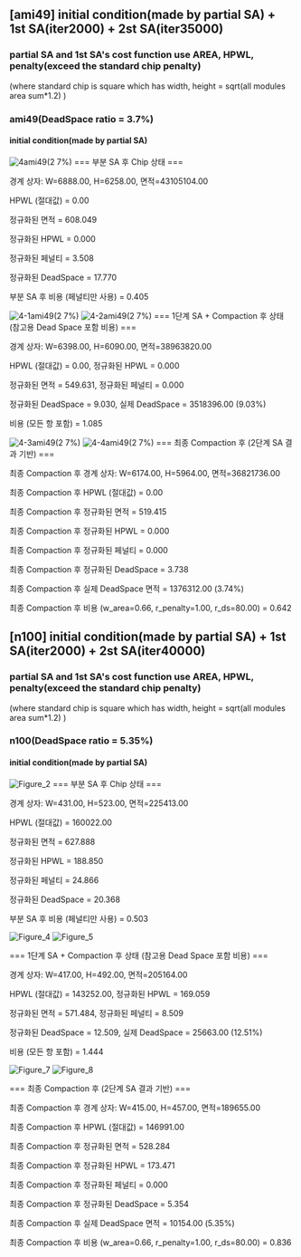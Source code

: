 ## [ami49] initial condition(made by partial SA) + 1st SA(iter2000) + 2st SA(iter35000)
### partial SA and 1st SA's cost function use AREA, HPWL, penalty(exceed the standard chip penalty)

(where standard chip is square which has width, height = sqrt(all modules area sum*1.2) )

### ami49(DeadSpace ratio = 3.7%)
#### initial condition(made by partial SA)
![4ami49(2 7%)](https://github.com/user-attachments/assets/40ef2e4a-8de8-4caf-965f-dc62f2b07b37)
=== 부분 SA 후 Chip 상태 ===

경계 상자: W=6888.00, H=6258.00, 면적=43105104.00

HPWL (절대값)             = 0.00

정규화된 면적             = 608.049

정규화된 HPWL             = 0.000

정규화된 페널티          = 3.508

정규화된 DeadSpace       = 17.770

부분 SA 후 비용 (페널티만 사용) = 0.405


![4-1ami49(2 7%)](https://github.com/user-attachments/assets/e2029c06-63b2-4a8d-9c37-ef3e302b0fae)
![4-2ami49(2 7%)](https://github.com/user-attachments/assets/ac8e0234-09af-40f0-a753-66dea4afe72b)
=== 1단계 SA + Compaction 후 상태 (참고용 Dead Space 포함 비용) ===

경계 상자: W=6398.00, H=6090.00, 면적=38963820.00

HPWL (절대값) = 0.00, 정규화된 HPWL = 0.000

정규화된 면적 = 549.631, 정규화된 페널티 = 0.000

정규화된 DeadSpace = 9.030, 실제 DeadSpace = 3518396.00 (9.03%)

비용 (모든 항 포함) = 1.085


![4-3ami49(2 7%)](https://github.com/user-attachments/assets/2e8a9ec1-d63c-4600-9c21-2ec9a3e52e1f)
![4-4ami49(2 7%)](https://github.com/user-attachments/assets/cf6e63ec-7ea5-4aeb-8833-bd70aa17b6ea)
=== 최종 Compaction 후 (2단계 SA 결과 기반) ===

최종 Compaction 후 경계 상자: W=6174.00, H=5964.00, 면적=36821736.00

최종 Compaction 후 HPWL (절대값)         = 0.00

최종 Compaction 후 정규화된 면적         = 519.415

최종 Compaction 후 정규화된 HPWL         = 0.000

최종 Compaction 후 정규화된 페널티      = 0.000

최종 Compaction 후 정규화된 DeadSpace  = 3.738

최종 Compaction 후 실제 DeadSpace 면적 = 1376312.00 (3.74%)

최종 Compaction 후 비용 (w_area=0.66, r_penalty=1.00, r_ds=80.00) = 0.642





## [n100] initial condition(made by partial SA) + 1st SA(iter2000) + 2st SA(iter40000)
### partial SA and 1st SA's cost function use AREA, HPWL, penalty(exceed the standard chip penalty)

(where standard chip is square which has width, height = sqrt(all modules area sum*1.2) )

### n100(DeadSpace ratio = 5.35%)
#### initial condition(made by partial SA)
![Figure_2](https://github.com/user-attachments/assets/58196af3-7466-4612-bd61-edab061e7cd7)
=== 부분 SA 후 Chip 상태 ===

경계 상자: W=431.00, H=523.00, 면적=225413.00

HPWL (절대값)             = 160022.00

정규화된 면적             = 627.888

정규화된 HPWL             = 188.850

정규화된 페널티          = 24.866

정규화된 DeadSpace       = 20.368

부분 SA 후 비용 (페널티만 사용) = 0.503


![Figure_4](https://github.com/user-attachments/assets/c495a763-be9d-4e46-8ad8-eefb5573c1f8)
![Figure_5](https://github.com/user-attachments/assets/6a7a48f2-7d32-4374-a523-128bd1aae3d8)

=== 1단계 SA + Compaction 후 상태 (참고용 Dead Space 포함 비용) ===

경계 상자: W=417.00, H=492.00, 면적=205164.00

HPWL (절대값) = 143252.00, 정규화된 HPWL = 169.059

정규화된 면적 = 571.484, 정규화된 페널티 = 8.509

정규화된 DeadSpace = 12.509, 실제 DeadSpace = 25663.00 (12.51%)

비용 (모든 항 포함) = 1.444


![Figure_7](https://github.com/user-attachments/assets/bb0f85eb-4ac1-4e8e-9299-586ced4f5214)
![Figure_8](https://github.com/user-attachments/assets/0541baec-52b4-41a5-87cf-671b78591c6d)

=== 최종 Compaction 후 (2단계 SA 결과 기반) ===

최종 Compaction 후 경계 상자: W=415.00, H=457.00, 면적=189655.00

최종 Compaction 후 HPWL (절대값)         = 146991.00

최종 Compaction 후 정규화된 면적         = 528.284

최종 Compaction 후 정규화된 HPWL         = 173.471

최종 Compaction 후 정규화된 페널티      = 0.000

최종 Compaction 후 정규화된 DeadSpace  = 5.354

최종 Compaction 후 실제 DeadSpace 면적 = 10154.00 (5.35%)

최종 Compaction 후 비용 (w_area=0.66, r_penalty=1.00, r_ds=80.00) = 0.836




